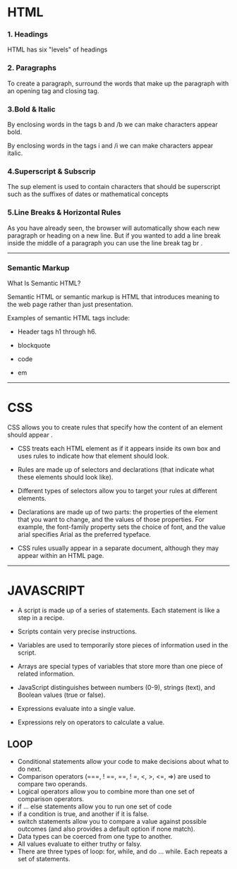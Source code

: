 
# HTML 

### 1. Headings

HTML has six "levels" of headings

### 2. Paragraphs
To create a paragraph, surround the words that make up the 
paragraph with an opening tag and closing tag.

### 3.Bold & Italic

By enclosing words in the tags b and /b we can make characters appear bold.

By enclosing words in the tags i and /i we can make characters appear italic.

### 4.Superscript & Subscrip

The sup element is used to contain characters that should be superscript such as the suffixes of dates or 
mathematical concepts

### 5.Line Breaks & Horizontal Rules

As you have already seen, the browser will automatically show each new paragraph or heading 
on a new line. But if you wanted to add a line break inside the middle of a paragraph you can 
use the line break tag br .
_______________________________________________________________________________

### Semantic Markup

What Is Semantic HTML?

Semantic HTML or semantic markup is HTML that introduces meaning to the web page rather than just presentation.
 
Examples of semantic HTML tags include:

* Header tags h1 through h6.

* blockquote

* code

* em

____________________________________________________________________________________


# CSS 

CSS allows you to create rules that specify how the content of an element should appear .

* CSS treats each HTML element as if it appears inside its own box and uses rules to indicate how that element should look.

* Rules are made up of selectors and declarations (that indicate what these elements should look like).

* Different types of selectors allow you to target your rules at different elements.

* Declarations are made up of two parts: the properties of the element that you want to change, and the values of those properties. For example, the font-family property sets the choice of font, and the value arial specifies Arial as the preferred typeface.

* CSS rules usually appear in a separate document, although they may appear within an HTML page.

_____________________________________________________________________________________


# JAVASCRIPT 

* A script is made up of a series of statements. Each statement is like a step in a recipe. 

* Scripts contain very precise instructions. 

* Variables are used to temporarily store pieces of information used in the script. 

* Arrays are special types of variables that store more than one piece of related information. 

* JavaScript distinguishes between numbers (0-9), strings (text), and Boolean values (true or false). 

* Expressions evaluate into a single value. 

* Expressions rely on operators to calculate a value. 

 ## LOOP 

* Conditional statements allow your code to make decisions about what to do next. 
* Comparison operators (===, ! ==, ==, ! =, <, >, <=, =>) are used to compare two operands. 
* Logical operators allow you to combine more than one set of comparison operators. 
* if ... else statements allow you to run one set of code 
* if a condition is true, and another if it is false. 
* switch statements allow you to compare a value against possible outcomes (and also provides a default option if none match). 
* Data types can be coerced from one type to another. 
* All values evaluate to either truthy or falsy. 
* There are three types of loop: for, while, and do ... while. Each repeats a set of statements.